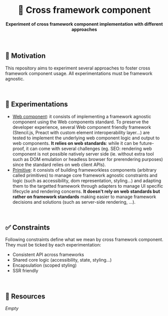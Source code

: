 <br>
<div align="center">
    <h1>🧪 Cross framework component</h1>
    <strong>Experiment of cross framework component implementation with different approaches</strong>
</div>
<br>
<br>

## 🤔 Motivation

This repository aims to experiment several approaches to foster cross framework component usage.
All experimentations must be framework agnostic.

<br>

## 🧪 Experimentations

- [Web component](web-component): it consists of implementing a framework agnostic component using the Web components standard. To preserve the developer experience, several Web component friendly framework (Stencil.js, Preact with custom element interoperability layer...) are tested to implement the underlying web component logic and output to web components. **It relies on web standards**: while it can be future-proof, it can come with several challenges (eg. SEO: rendering web component is not possible natively server side (ie. without extra tool such as DOM emulation or headless browser for prerendering purposes) since the standard relies on web client APIs).
- [Primitive](primitive): it consists of building frameworkless components (arbitrary called primitives) to manage core framework agnostic constraints and logic (such as accessibility, dom representation, styling...) and adapting them to the targetted framework through adapters to manage UI specific lifecycle and rendering concerns. **It doesn't rely on web standards but rather on framework standards** making easier to manage framework decisions and solutions (such as server-side rendering, ...). 

<br>

## ✅ Constraints

Following constraints define what we mean by cross framework component. They must be ticked by each experimentation:

- Consistent API across frameworks
- Shared core logic (accessibility, state, styling...)
- Encapsulation (scoped styling)
- SSR friendly

<br>

## 📕 Resources

*Empty*